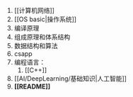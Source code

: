1. [[计算机网络]]
2. [[OS basic|操作系统]]
3. 编译原理
4. 组成原理和体系结构
5. 数据结构和算法
6. csapp
7. 编程语言：
	1. [[C++]]
8. [[AI/DeepLearning/基础知识|人工智能]]
9. **[[README]]**